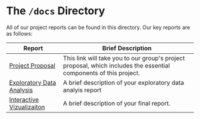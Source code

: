 
# The `/docs` Directory

All of our project reports can be found in this directory. Our key reports are 
as follows: 


|Report | Brief Description|
|---------------| -----------------|
|[Project Proposal](https://github.com/info201b-au2022/project-SirBlank/blob/main/docs/p01-proposal.md) | This link will take you to our group's project proposal, which includes the essential components of this project.
|[Exploratory Data Analysis](https://github.com/info201b-au2022/project-SirBlank/blob/main/docs/index.Rmd) | A brief description of your exploratory data analyis report
|[Interactive Vizualizaiton](./xxx) | A brief description of your final report. 



